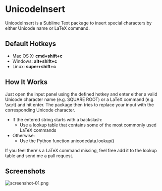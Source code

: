 UnicodeInsert
=============

UnicodeInsert is a Sublime Text package to insert special characters by either Unicode name or LaTeX command.

Default Hotkeys
---------------

- Mac OS X: **cmd+shift+c**
- Windows: **alt+shift+c**
- Linux: **super+shift+c**

How It Works
------------

Just open the input panel using the defined hotkey and enter either a valid Unicode character name (e.g. SQUARE ROOT) or a LaTeX command (e.g. \sqrt) and hit enter. The package then tries to replace your input with the corresponding Unicode character.

- If the entered string starts with a backslash:
  * Use a lookup table that contains some of the most commonly used LaTeX commands
- Otherwise:
  * Use the Python function unicodedata.lookup()

If you feel there's a LaTeX command missing, feel free add it to the lookup table and send me a pull request.

Screenshots
-----------

![screenshot-01.png](https://raw.github.com/modmonkeys/UnicodeInsert/master/img/screenshot-01.png "Screenshot 01")

